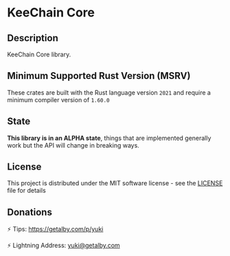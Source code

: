 # KeeChain Core

## Description

KeeChain Core library.

## Minimum Supported Rust Version (MSRV)

These crates are built with the Rust language version `2021` and require a minimum compiler version of `1.60.0`

## State

**This library is in an ALPHA state**, things that are implemented generally work but the API will change in breaking ways.

## License

This project is distributed under the MIT software license - see the [LICENSE](../LICENSE) file for details

## Donations

⚡ Tips: https://getalby.com/p/yuki

⚡ Lightning Address: yuki@getalby.com